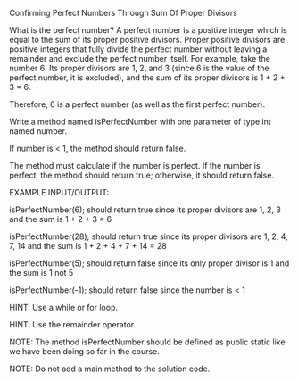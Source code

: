 Confirming Perfect Numbers Through Sum Of Proper Divisors

What is the perfect number?
A perfect number is a positive integer which is equal to the sum of its proper positive divisors.
Proper positive divisors are positive integers that fully divide the perfect number without leaving a remainder and exclude the perfect number itself.
For example, take the number 6:
Its proper divisors are 1, 2, and 3 (since 6 is the value of the perfect number, it is excluded), and the sum of its proper divisors is 1 + 2 + 3 = 6.

Therefore, 6 is a perfect number (as well as the first perfect number).



Write a method named isPerfectNumber with one parameter of type int named number.

If number is < 1, the method should return false.

The method must calculate if the number is perfect. If the number is perfect, the method should return true; otherwise, it should return false.



EXAMPLE INPUT/OUTPUT:

isPerfectNumber(6); should return true since its proper divisors are 1, 2, 3 and the sum is 1 + 2 + 3 = 6

isPerfectNumber(28); should return true since its proper divisors are 1, 2, 4, 7, 14 and the sum is 1 + 2 + 4 + 7 + 14 = 28

isPerfectNumber(5); should return false since its only proper divisor is 1 and the sum is 1 not 5

isPerfectNumber(-1); should return false since the number is < 1



HINT: Use a while or for loop.

HINT: Use the remainder operator.

NOTE: The method isPerfectNumber ​should be defined as public static like we have been doing so far in the course.

NOTE: Do not add a main method to the solution code.